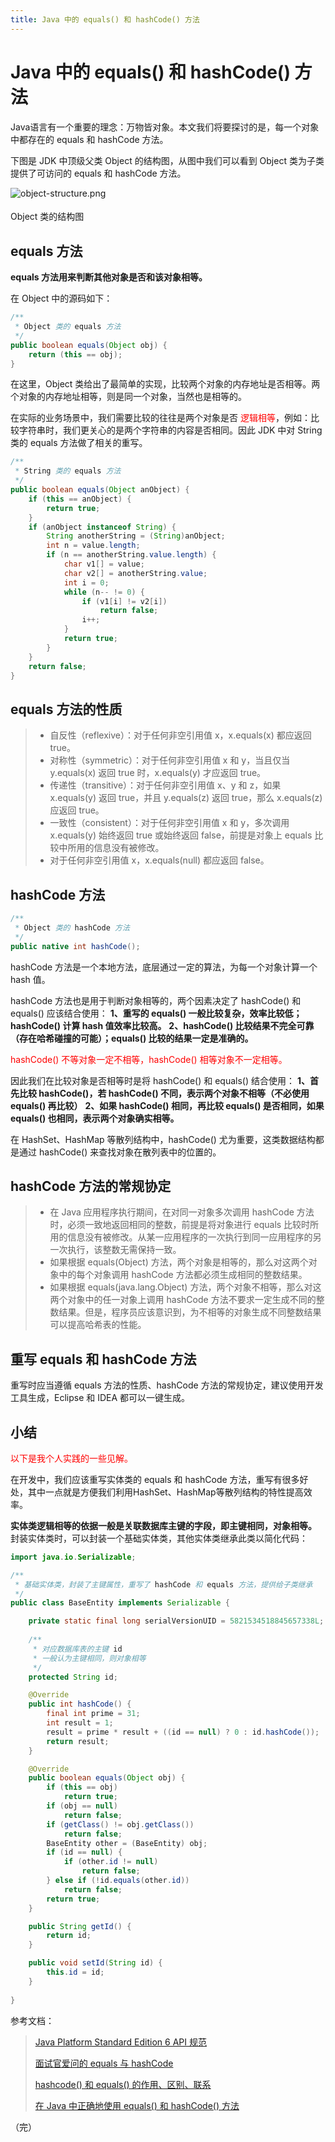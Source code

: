 ```yaml
---
title: Java 中的 equals() 和 hashCode() 方法
---
```


# Java 中的 equals() 和 hashCode() 方法

<post-meta date="2018-12-17" style="margin-bottom: 1rem" />

Java语言有一个重要的理念：万物皆对象。本文我们将要探讨的是，每一个对象中都存在的 equals 和 hashCode 方法。

下图是 JDK 中顶级父类 Object 的结构图，从图中我们可以看到 Object 类为子类提供了可访问的 equals 和 hashCode 方法。

<img :src="$withBase('/assets/img/20181217/equals-hashcode-method/object-structure.png')" alt="object-structure.png" style="margin-bottom: .3rem">

Object 类的结构图

## equals 方法

**equals 方法用来判断其他对象是否和该对象相等。**

在 Object 中的源码如下：

```java
/**
 * Object 类的 equals 方法
 */
public boolean equals(Object obj) {
    return (this == obj);
}
```

在这里，Object 类给出了最简单的实现，比较两个对象的内存地址是否相等。两个对象的内存地址相等，则是同一个对象，当然也是相等的。

在实际的业务场景中，我们需要比较的往往是两个对象是否 <font color="red">逻辑相等</font>，例如：比较字符串时，我们更关心的是两个字符串的内容是否相同。因此 JDK 中对 String 类的 equals 方法做了相关的重写。

```java
/**
 * String 类的 equals 方法
 */
public boolean equals(Object anObject) {
    if (this == anObject) {
        return true;
    }
    if (anObject instanceof String) {
        String anotherString = (String)anObject;
        int n = value.length;
        if (n == anotherString.value.length) {
            char v1[] = value;
            char v2[] = anotherString.value;
            int i = 0;
            while (n-- != 0) {
                if (v1[i] != v2[i])
                    return false;
                i++;
            }
            return true;
        }
    }
    return false;
}
```

## equals 方法的性质

> - 自反性（reflexive）：对于任何非空引用值 x，x.equals(x) 都应返回 true。
> - 对称性（symmetric）：对于任何非空引用值 x 和 y，当且仅当 y.equals(x) 返回 true 时，x.equals(y) 才应返回 true。
> - 传递性（transitive）：对于任何非空引用值 x、y 和 z，如果 x.equals(y) 返回 true，并且 y.equals(z) 返回 true，那么 x.equals(z) 应返回 true。
> - 一致性（consistent）：对于任何非空引用值 x 和 y，多次调用 x.equals(y) 始终返回 true 或始终返回 false，前提是对象上 equals 比较中所用的信息没有被修改。
> - 对于任何非空引用值 x，x.equals(null) 都应返回 false。

## hashCode 方法

```java
/**
 * Object 类的 hashCode 方法
 */
public native int hashCode();
```

hashCode 方法是一个本地方法，底层通过一定的算法，为每一个对象计算一个 hash 值。

hashCode 方法也是用于判断对象相等的，两个因素决定了 hashCode() 和 equals() 应该结合使用：
**1、重写的 equals() 一般比较复杂，效率比较低；hashCode() 计算 hash 值效率比较高。**
**2、hashCode() 比较结果不完全可靠（存在哈希碰撞的可能）；equals() 比较的结果一定是准确的。**

<p style="color: red">hashCode() 不等对象一定不相等，hashCode() 相等对象不一定相等。</p>

因此我们在比较对象是否相等时是将 hashCode() 和 equals() 结合使用：
**1、首先比较 hashCode()，若 hashCode() 不同，表示两个对象不相等（不必使用 equals() 再比较）**
**2、如果 hashCode() 相同，再比较 equals() 是否相同，如果 equals() 也相同，表示两个对象确实相等。**

在 HashSet、HashMap 等散列结构中，hashCode() 尤为重要，这类数据结构都是通过 hashCode() 来查找对象在散列表中的位置的。

## hashCode 方法的常规协定

> - 在 Java 应用程序执行期间，在对同一对象多次调用 hashCode 方法时，必须一致地返回相同的整数，前提是将对象进行 equals 比较时所用的信息没有被修改。从某一应用程序的一次执行到同一应用程序的另一次执行，该整数无需保持一致。
> - 如果根据 equals(Object) 方法，两个对象是相等的，那么对这两个对象中的每个对象调用 hashCode 方法都必须生成相同的整数结果。
> - 如果根据 equals(java.lang.Object) 方法，两个对象不相等，那么对这两个对象中的任一对象上调用 hashCode 方法不要求一定生成不同的整数结果。但是，程序员应该意识到，为不相等的对象生成不同整数结果可以提高哈希表的性能。

## 重写 equals 和 hashCode 方法

重写时应当遵循 equals 方法的性质、hashCode 方法的常规协定，建议使用开发工具生成，Eclipse 和 IDEA 都可以一键生成。

## 小结

<font color="red">以下是我个人实践的一些见解。</font>

在开发中，我们应该重写实体类的  equals 和 hashCode 方法，重写有很多好处，其中一点就是方便我们利用HashSet、HashMap等散列结构的特性提高效率。

**实体类逻辑相等的依据一般是关联数据库主键的字段，即主键相同，对象相等。** 封装实体类时，可以封装一个基础实体类，其他实体类继承此类以简化代码：

```java
import java.io.Serializable;

/**
 * 基础实体类，封装了主键属性，重写了 hashCode 和 equals 方法，提供给子类继承
 */
public class BaseEntity implements Serializable {

	private static final long serialVersionUID = 5821534518845657338L;
	
	/**
	 * 对应数据库表的主键 id
	 * 一般认为主键相同，则对象相等
	 */
	protected String id;

	@Override
	public int hashCode() {
		final int prime = 31;
		int result = 1;
		result = prime * result + ((id == null) ? 0 : id.hashCode());
		return result;
	}

	@Override
	public boolean equals(Object obj) {
		if (this == obj)
			return true;
		if (obj == null)
			return false;
		if (getClass() != obj.getClass())
			return false;
		BaseEntity other = (BaseEntity) obj;
		if (id == null) {
			if (other.id != null)
				return false;
		} else if (!id.equals(other.id))
			return false;
		return true;
	}

	public String getId() {
		return id;
	}

	public void setId(String id) {
		this.id = id;
	}
	
}
```

参考文档：

>[Java Platform Standard Edition 6 API 规范](http://tool.oschina.net/apidocs/apidoc?api=jdk-zh)
>
>[面试官爱问的 equals 与 hashCode](https://juejin.im/post/5a4379d4f265da432003874c)
>
>[hashcode() 和 equals() 的作用、区别、联系](https://www.cnblogs.com/keyi/p/7119825.html)
>
>[在 Java 中正确地使用 equals() 和 hashCode() 方法](https://boxingp.github.io/blog/2015/02/24/use-equals-and-hashcode-methods-in-java-correctly/)

（完）
